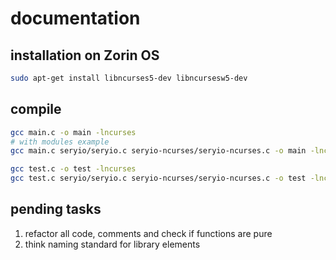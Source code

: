 # documentation

## installation on Zorin OS

```sh
sudo apt-get install libncurses5-dev libncursesw5-dev
```

## compile

```sh
gcc main.c -o main -lncurses
# with modules example
gcc main.c seryio/seryio.c seryio-ncurses/seryio-ncurses.c -o main -lncurses 

gcc test.c -o test -lncurses
gcc test.c seryio/seryio.c seryio-ncurses/seryio-ncurses.c -o test -lncurses 
```

## pending tasks

1. refactor all code, comments and check if functions are pure
2. think naming standard for library elements